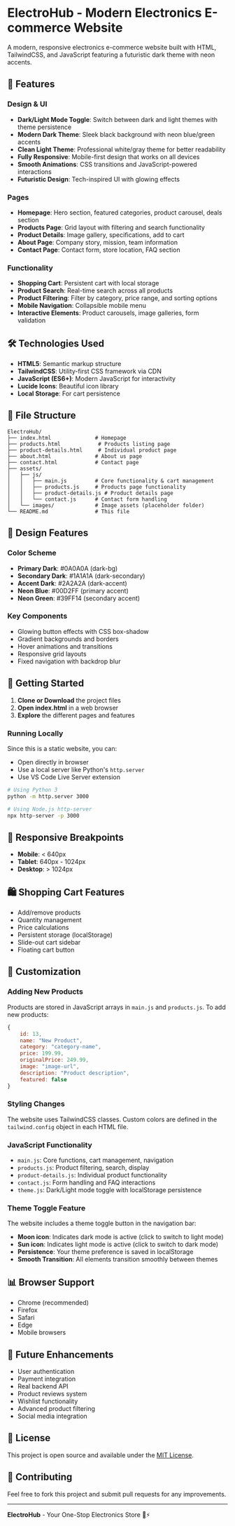 # ElectroHub - Modern Electronics E-commerce Website

A modern, responsive electronics e-commerce website built with HTML, TailwindCSS, and JavaScript featuring a futuristic dark theme with neon accents.

## 🚀 Features

### Design & UI
- **Dark/Light Mode Toggle**: Switch between dark and light themes with theme persistence
- **Modern Dark Theme**: Sleek black background with neon blue/green accents
- **Clean Light Theme**: Professional white/gray theme for better readability
- **Fully Responsive**: Mobile-first design that works on all devices
- **Smooth Animations**: CSS transitions and JavaScript-powered interactions
- **Futuristic Design**: Tech-inspired UI with glowing effects

### Pages
- **Homepage**: Hero section, featured categories, product carousel, deals section
- **Products Page**: Grid layout with filtering and search functionality
- **Product Details**: Image gallery, specifications, add to cart
- **About Page**: Company story, mission, team information
- **Contact Page**: Contact form, store location, FAQ section

### Functionality
- **Shopping Cart**: Persistent cart with local storage
- **Product Search**: Real-time search across all products
- **Product Filtering**: Filter by category, price range, and sorting options
- **Mobile Navigation**: Collapsible mobile menu
- **Interactive Elements**: Product carousels, image galleries, form validation

## 🛠️ Technologies Used

- **HTML5**: Semantic markup structure
- **TailwindCSS**: Utility-first CSS framework via CDN
- **JavaScript (ES6+)**: Modern JavaScript for interactivity
- **Lucide Icons**: Beautiful icon library
- **Local Storage**: For cart persistence

## 📁 File Structure

```
ElectroHub/
├── index.html              # Homepage
├── products.html            # Products listing page
├── product-details.html     # Individual product page
├── about.html              # About us page
├── contact.html            # Contact page
├── assets/
│   ├── js/
│   │   ├── main.js         # Core functionality & cart management
│   │   ├── products.js     # Products page functionality
│   │   ├── product-details.js # Product details page
│   │   └── contact.js      # Contact form handling
│   └── images/             # Image assets (placeholder folder)
└── README.md               # This file
```

## 🎨 Design Features

### Color Scheme
- **Primary Dark**: #0A0A0A (dark-bg)
- **Secondary Dark**: #1A1A1A (dark-secondary) 
- **Accent Dark**: #2A2A2A (dark-accent)
- **Neon Blue**: #00D2FF (primary accent)
- **Neon Green**: #39FF14 (secondary accent)

### Key Components
- Glowing button effects with CSS box-shadow
- Gradient backgrounds and borders
- Hover animations and transitions
- Responsive grid layouts
- Fixed navigation with backdrop blur

## 🚀 Getting Started

1. **Clone or Download** the project files
2. **Open index.html** in a web browser
3. **Explore** the different pages and features

### Running Locally
Since this is a static website, you can:
- Open directly in browser
- Use a local server like Python's `http.server`
- Use VS Code Live Server extension

```bash
# Using Python 3
python -m http.server 3000

# Using Node.js http-server
npx http-server -p 3000
```

## 📱 Responsive Breakpoints

- **Mobile**: < 640px
- **Tablet**: 640px - 1024px  
- **Desktop**: > 1024px

## 🛍️ Shopping Cart Features

- Add/remove products
- Quantity management
- Price calculations
- Persistent storage (localStorage)
- Slide-out cart sidebar
- Floating cart button

## 🔧 Customization

### Adding New Products
Products are stored in JavaScript arrays in `main.js` and `products.js`. To add new products:

```javascript
{
    id: 13,
    name: "New Product",
    category: "category-name",
    price: 199.99,
    originalPrice: 249.99,
    image: "image-url",
    description: "Product description",
    featured: false
}
```

### Styling Changes
The website uses TailwindCSS classes. Custom colors are defined in the `tailwind.config` object in each HTML file.

### JavaScript Functionality
- `main.js`: Core functions, cart management, navigation
- `products.js`: Product filtering, search, display
- `product-details.js`: Individual product functionality
- `contact.js`: Form handling and FAQ interactions
- `theme.js`: Dark/Light mode toggle with localStorage persistence

### Theme Toggle Feature
The website includes a theme toggle button in the navigation bar:
- **Moon icon**: Indicates dark mode is active (click to switch to light mode)
- **Sun icon**: Indicates light mode is active (click to switch to dark mode)
- **Persistence**: Your theme preference is saved in localStorage
- **Smooth Transition**: All elements transition smoothly between themes

## 📊 Browser Support

- Chrome (recommended)
- Firefox
- Safari
- Edge
- Mobile browsers

## 🎯 Future Enhancements

- User authentication
- Payment integration
- Real backend API
- Product reviews system
- Wishlist functionality
- Advanced product filtering
- Social media integration

## 📄 License

This project is open source and available under the [MIT License](LICENSE).

## 🤝 Contributing

Feel free to fork this project and submit pull requests for any improvements.

---

**ElectroHub** - Your One-Stop Electronics Store 🛒⚡
